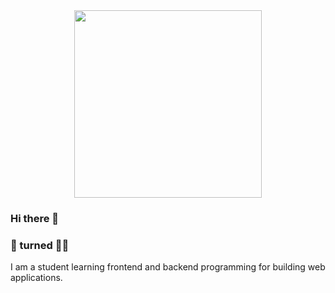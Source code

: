 <div id="header" align="center">
    <img src="https://media.giphy.com/media/26hiu3mZVquuykwhy/giphy.gif" width="300"/>
</div>


### Hi there 👋
### :construction_worker: turned :technologist:
I am a student learning frontend and backend programming for building web applications.

<!--
**brianedwardjones/brianedwardjones** is a ✨ _special_ ✨ repository because its `README.md` (this file) appears on your GitHub profile.

Here are some ideas to get you started:

- 🔭 I’m currently working on ...
- 🌱 I’m currently learning ...
- 👯 I’m looking to collaborate on ...
- 🤔 I’m looking for help with ...
- 💬 Ask me about ...
- 📫 How to reach me: ...
- 😄 Pronouns: ...
- ⚡ Fun fact: ...
-->

